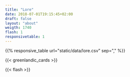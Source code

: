 ```yaml
---
title: "Lore"
date: 2018-07-01T19:15:45+02:00
draft: false
layout: "about"
weigth: 1740
flash: 1
responsivetable: 1
---
```

{{% responsive_table url="static/data/lore.csv" sep=","  %}}

{{< greenlandic_cards >}}

{{< flash >}}
